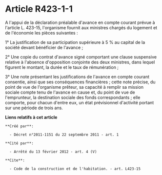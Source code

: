 # Article R423-1-1

A l'appui de la déclaration préalable d'avance en compte courant prévue à l'article L. 423-15, l'organisme fournit aux
ministres chargés du logement et de l'économie les pièces suivantes : 

1° La justification de sa participation supérieure à 5 % au capital de la société devant bénéficier de l'avance ; 

2° Une copie du contrat d'avance signé comportant une clause suspensive relative à l'absence d'opposition conjointe des deux
ministres, dans lequel figurent le montant, la durée et le taux de rémunération ; 

3° Une note présentant les justifications de l'avance en compte courant consentie, ainsi que ses conséquences financières ;
cette note précise, du point de vue de l'organisme prêteur, sa capacité à remplir sa mission sociale compte tenu de l'avance
en cause et, du point de vue de l'emprunteur, la destination sociale des fonds correspondants ; elle comporte, pour chacun
d'entre eux, un état prévisionnel d'activité portant sur une période de trois ans.

**Liens relatifs à cet article**

	**Créé par**:

	  - Décret n°2011-1151 du 22 septembre 2011 - art. 1

	**Cité par**:

	  - Arrêté du 13 février 2012 - art. 4 (V)

	**Cite**:

	  - Code de la construction et de l'habitation. - art. L423-15
